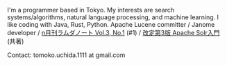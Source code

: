 
I'm a programmer based in Tokyo. My interests are search systems/algorithms, natural language processing, and machine learning. I like coding with Java, Rust, Python.
Apache Lucene committer / Janome developer / [n月刊ラムダノート Vol.3, No.1](https://www.lambdanote.com/collections/n/products/nmonthly-vol-3-no-1-2021) (#1) / [改定第3版 Apache Solr入門](https://gihyo.jp/book/2017/978-4-7741-8930-7) (共著)

Contact: tomoko.uchida.1111 at gmail.com
